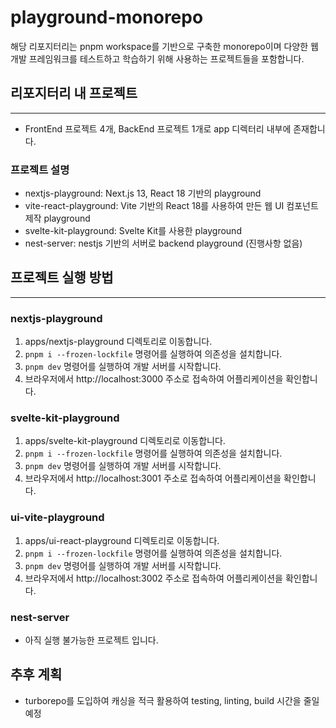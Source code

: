 # playground-monorepo

해당 리포지터리는 pnpm workspace를 기반으로 구축한 monorepo이며 다양한 웹 개발 프레임워크를 테스트하고 학습하기 위해 사용하는 프로젝트들을 포함합니다.

## 리포지터리 내 프로젝트

---

- FrontEnd 프로젝트 4개, BackEnd 프로젝트 1개로 app 디렉터리 내부에 존재합니다.

### 프로젝트 설명

- nextjs-playground: Next.js 13, React 18 기반의 playground
- vite-react-playground: Vite 기반의 React 18를 사용하여 만든 웹 UI 컴포넌트 제작 playground
- svelte-kit-playground: Svelte Kit를 사용한 playground
- nest-server: nestjs 기반의 서버로 backend playground (진행사항 없음)

## 프로젝트 실행 방법

---

### nextjs-playground

1. apps/nextjs-playground 디렉토리로 이동합니다.
2. `pnpm i --frozen-lockfile` 명령어를 실행하여 의존성을 설치합니다.
3. `pnpm dev` 명령어를 실행하여 개발 서버를 시작합니다.
4. 브라우저에서 http://localhost:3000 주소로 접속하여 어플리케이션을 확인합니다.

### svelte-kit-playground

1. apps/svelte-kit-playground 디렉토리로 이동합니다.
2. `pnpm i --frozen-lockfile` 명령어를 실행하여 의존성을 설치합니다.
3. `pnpm dev` 명령어를 실행하여 개발 서버를 시작합니다.
4. 브라우저에서 http://localhost:3001 주소로 접속하여 어플리케이션을 확인합니다.

### ui-vite-playground

1. apps/ui-react-playground 디렉토리로 이동합니다.
2. `pnpm i --frozen-lockfile` 명령어를 실행하여 의존성을 설치합니다.
3. `pnpm dev` 명령어를 실행하여 개발 서버를 시작합니다.
4. 브라우저에서 http://localhost:3002 주소로 접속하여 어플리케이션을 확인합니다.

### nest-server

- 아직 실행 불가능한 프로젝트 입니다.

## 추후 계획

- turborepo를 도입하여 캐싱을 적극 활용하여 testing, linting, build 시간을 줄일 예정
